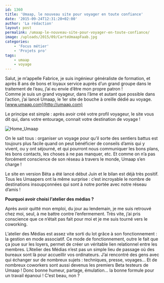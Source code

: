 ```yaml
---
id: 1360
title: 'Umaap, le nouveau site pour voyager en toute confiance'
date: '2015-09-24T12:31:20+02:00'
author: 'La rédaction'
layout: post
permalink: /umaap-le-nouveau-site-pour-voyager-en-toute-confiance/
image: /uploads/2015/09/CarteUmaapFaab.jpg
categories:
    - 'Focus métier'
    - 'Projets pro'
tags:
    - umaap
    - voyage
---
```


Salut, je m’appelle Fabrice, je suis ingénieur généraliste de formation, et après 8 ans de bons et loyaux service auprès d’un grand groupe dans le traitement de l’eau, j’ai eu envie d’être mon propre patron !  
Comme je suis un grand voyageur, dans l’âme et autant que possible dans l’action, j’ai lancé Umaap, le 1er site de bouche à oreille dédié au voyage. [www.umaap.com](http://umaap.com)

<div class="text_exposed_show">Le principe est simple : après avoir créé votre profil voyageur, le site vous dit qui, dans votre entourage, connait votre destination de voyage !

![Home_Umaap](/uploads/2015/09/Home_Umaap-300x140.png)

On le sait tous : organiser un voyage pour qu’il sorte des sentiers battus est toujours plus facile quand on peut bénéficier de conseils d’amis qui y vivent, ou y ont séjourné, et qui pourront nous communiquer les bons plans, les bons contacts, les choses à ne pas manquer, etc. Et comme on n’a pas forcément conscience de son réseau à travers le monde, Umaap s’en charge !

Le site en version Bêta a été lancé début Juin et le bilan est déjà très positif. Tous les Umaapers ont la même surprise : c’est incroyable le nombre de destinations insoupçonnées qui sont à notre portée avec notre réseau d’amis !

**Pourquoi avoir choisi l’atelier des médias ?**

Après avoir quitté mon emploi, du jour au lendemain, je me suis retrouvé chez moi, seul, à me battre contre l’enfermement. Très vite, j’ai pris conscience que ce n’était pas fait pour moi et je me suis tourné vers le coworking.

L’atelier des Médias est assez vite sorti du lot grâce à son fonctionnement : la gestion en mode associatif. Ce mode de fonctionnement, outre le fait que ça joue sur les loyers, permet de créer un véritable lien relationnel entre les membres. L’Atelier des Médias n’est pas un simple lieu de passage où des bureaux sont là pour accueillir vos ordinateurs. J’ai rencontré des gens avec qui échanger sur de nombreux sujets : techniques, presse, voyages… Et de nombreux coworkers sont aussi devenus les premiers Beta testeurs de Umaap ! Donc bonne humeur, partage, émulation… la bonne formule pour un travail épanoui ! C’est beau, non ?

</div>